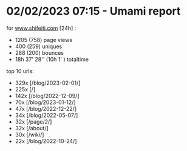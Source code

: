 # 02/02/2023 07:15 - Umami report
for www.shifeiti.com [24h] :

 - 1205 (758) page views
 - 400 (259) uniques
 - 288 (200) bounces
 - 18h 37' 28'' (10h 1' ) totaltime


top 10 urls:
 - 329x [/blog/2023-02-01/]
 - 225x [/]
 - 142x [/blog/2022-12-09/]
 - 70x [/blog/2023-01-12/]
 - 47x [/blog/2022-12-22/]
 - 34x [/blog/2022-05-07/]
 - 32x [/page/2/]
 - 32x [/about/]
 - 30x [/wiki/]
 - 22x [/blog/2022-10-24/]


